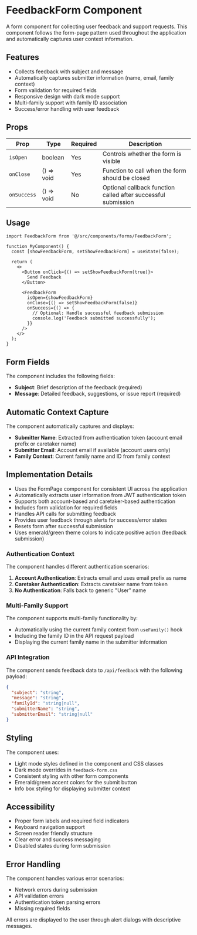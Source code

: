 # FeedbackForm Component

A form component for collecting user feedback and support requests. This component follows the form-page pattern used throughout the application and automatically captures user context information.

## Features

- Collects feedback with subject and message
- Automatically captures submitter information (name, email, family context)
- Form validation for required fields
- Responsive design with dark mode support
- Multi-family support with family ID association
- Success/error handling with user feedback

## Props

| Prop | Type | Required | Description |
|------|------|----------|-------------|
| `isOpen` | boolean | Yes | Controls whether the form is visible |
| `onClose` | () => void | Yes | Function to call when the form should be closed |
| `onSuccess` | () => void | No | Optional callback function called after successful submission |

## Usage

```tsx
import FeedbackForm from '@/src/components/forms/FeedbackForm';

function MyComponent() {
  const [showFeedbackForm, setShowFeedbackForm] = useState(false);
  
  return (
    <>
      <Button onClick={() => setShowFeedbackForm(true)}>
        Send Feedback
      </Button>
      
      <FeedbackForm
        isOpen={showFeedbackForm}
        onClose={() => setShowFeedbackForm(false)}
        onSuccess={() => {
          // Optional: Handle successful feedback submission
          console.log('Feedback submitted successfully');
        }}
      />
    </>
  );
}
```

## Form Fields

The component includes the following fields:

- **Subject**: Brief description of the feedback (required)
- **Message**: Detailed feedback, suggestions, or issue report (required)

## Automatic Context Capture

The component automatically captures and displays:

- **Submitter Name**: Extracted from authentication token (account email prefix or caretaker name)
- **Submitter Email**: Account email if available (account users only)
- **Family Context**: Current family name and ID from family context

## Implementation Details

- Uses the FormPage component for consistent UI across the application
- Automatically extracts user information from JWT authentication token
- Supports both account-based and caretaker-based authentication
- Includes form validation for required fields
- Handles API calls for submitting feedback
- Provides user feedback through alerts for success/error states
- Resets form after successful submission
- Uses emerald/green theme colors to indicate positive action (feedback submission)

### Authentication Context

The component handles different authentication scenarios:

1. **Account Authentication**: Extracts email and uses email prefix as name
2. **Caretaker Authentication**: Extracts caretaker name from token
3. **No Authentication**: Falls back to generic "User" name

### Multi-Family Support

The component supports multi-family functionality by:
- Automatically using the current family context from `useFamily()` hook
- Including the family ID in the API request payload
- Displaying the current family name in the submitter information

### API Integration

The component sends feedback data to `/api/feedback` with the following payload:
```json
{
  "subject": "string",
  "message": "string", 
  "familyId": "string|null",
  "submitterName": "string",
  "submitterEmail": "string|null"
}
```

## Styling

The component uses:
- Light mode styles defined in the component and CSS classes
- Dark mode overrides in `feedback-form.css`
- Consistent styling with other form components
- Emerald/green accent colors for the submit button
- Info box styling for displaying submitter context

## Accessibility

- Proper form labels and required field indicators
- Keyboard navigation support
- Screen reader friendly structure
- Clear error and success messaging
- Disabled states during form submission

## Error Handling

The component handles various error scenarios:
- Network errors during submission
- API validation errors
- Authentication token parsing errors
- Missing required fields

All errors are displayed to the user through alert dialogs with descriptive messages.
